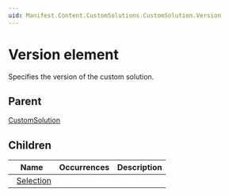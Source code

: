 ```yaml
---
uid: Manifest.Content.CustomSolutions.CustomSolution.Version
---
```


# Version element

Specifies the version of the custom solution.

## Parent

[CustomSolution](xref:Manifest.Content.CustomSolutions.CustomSolution)

## Children

|Name|Occurrences|Description|
|--- |--- |--- |
|&nbsp;&nbsp;[Selection](xref:Manifest.Content.CustomSolutions.CustomSolution.Version.Selection)|||
